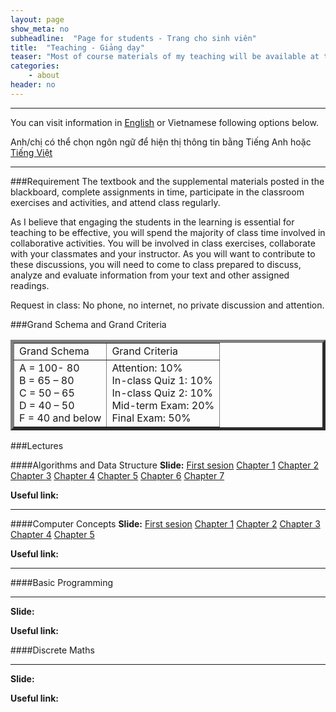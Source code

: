 ```yaml
---
layout: page
show_meta: no
subheadline:  "Page for students - Trang cho sinh viên"
title:  "Teaching - Giảng dạy"
teaser: "Most of course materials of my teaching will be available at this page."
categories:
    - about
header: no
---
```

<hr>

You can visit information in <a href="{{site.url}}/about/teaching-en/">English</a> or Vietnamese following options below. 

Anh/chị có thể chọn ngôn ngữ để hiện thị thông tin bằng Tiếng Anh hoặc <a href="{{site.url}}/about/teaching-vn/">Tiếng Việt</a>

<hr>

###Requirement
The textbook and the supplemental materials posted in the blackboard, complete assignments in time, participate in the classroom exercises and activities, and attend class regularly. 

As I believe that engaging the students in the learning is essential for teaching to be effective, you will spend the majority of class time involved in collaborative activities. You will be involved in class exercises, collaborate with your classmates and your instructor.  As you will want to contribute to these discussions, you will need to come to class prepared to discuss, analyze and evaluate information from your text and other assigned readings.

Request in class: No phone, no internet, no private discussion and attention. 

###Grand Schema and Grand Criteria
<center>
<table border="5">
	<tr>
		<td>
			Grand Schema
		</td>
		<td>
			Grand Criteria
		</td>
	</tr>
	<tr>
		<td>
			A = 100- 80<br>
			B = 65 – 80<br>
			C = 50 – 65<br>
			D = 40 – 50<br>
			F = 40 and below<br>
		</td>
		<td>
			Attention: 10%<br>
			In-class Quiz 1: 10%<br>
			In-class Quiz 2: 10%<br>	
			Mid-term Exam: 20%<br>
			Final Exam: 50%<br>
		</td>
	</tr>
</table>	
</center>

###Lectures

####Algorithms and Data Structure
**Slide:** [First sesion][1] [Chapter 1][2] [Chapter 2][3] [Chapter 3][4] [Chapter 4][5] [Chapter 5][6] [Chapter 6][7] [Chapter 7][8]   

**Useful link:**

<hr>

####Computer Concepts
**Slide:** [First sesion][9] [Chapter 1][10] [Chapter 2][11] [Chapter 3][12] [Chapter 4][13] [Chapter 5][14]    

**Useful link:** 

<hr>

####Basic Programming

<hr>

**Slide:** 

**Useful link:**

####Discrete Maths

<hr>

**Slide:** 

**Useful link:**


 [1]: https://drive.google.com/open?id=0BxBiM0OcuJd_LVdZb21ZUkhkWlk&authuser=0/
 [2]: https://drive.google.com/open?id=0BxBiM0OcuJd_LUhuc3dJVllsZ0k&authuser=0/
 [3]: https://drive.google.com/open?id=0BxBiM0OcuJd_MVZfNldfWWhjM0E&authuser=0/
 [4]: https://drive.google.com/open?id=0BxBiM0OcuJd_YzllWTRBVmV1V1k&authuser=0/ 
 [5]: https://drive.google.com/open?id=0BxBiM0OcuJd_VnlBLV9YYWY3VTg&authuser=0/
 [6]: https://drive.google.com/open?id=0BxBiM0OcuJd_eUM3ZGJqeUFlZTA&authuser=0/
 [7]: https://drive.google.com/open?id=0BxBiM0OcuJd_VkhSQW5TX1R0Rm8&authuser=0/
 [8]: https://drive.google.com/open?id=0BxBiM0OcuJd_SngtYWRYalpoQVU&authuser=0/
 [9]: https://drive.google.com/open?id=0BxBiM0OcuJd_cUZaSWlvLXpuaFk&authuser=0/
 [10]: https://drive.google.com/open?id=0BxBiM0OcuJd_MG9fdDF3dXFrRWs&authuser=0/
 [11]: https://drive.google.com/open?id=0BxBiM0OcuJd_UF9sVU50Rm5qTEk&authuser=0/
 [12]: https://drive.google.com/open?id=0BxBiM0OcuJd_bmNQbUpjaXNQM1U&authuser=0/
 [13]: https://drive.google.com/open?id=0BxBiM0OcuJd_OGZjakRoV2Y2S00&authuser=0/
 [14]: https://drive.google.com/open?id=0BxBiM0OcuJd_d2dYeVJrdDBnRTA&authuser=0/
 [15]: #